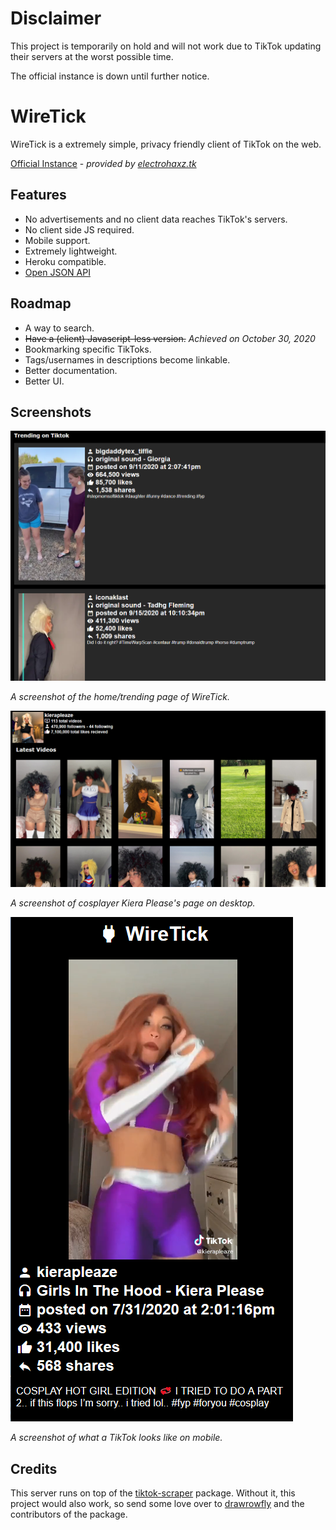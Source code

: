 # Disclaimer
This project is temporarily on hold and will not work due to TikTok updating their servers at the worst possible time. 

The official instance is down until further notice.

# WireTick
WireTick is a extremely simple, privacy friendly client of TikTok on the web.

[Official Instance](https://wiretick.me) - *provided by [electrohaxz.tk](https://host.electrohaxz.tk)*
## Features 
- No advertisements and no client data reaches TikTok's servers.
- No client side JS required.
- Mobile support.
- Extremely lightweight.
- Heroku compatible.
- [Open JSON API](/docs/api/README.md)

## Roadmap
- A way to search.
- ~~Have a (client) Javascript-less version.~~ *Achieved on October 30, 2020*
- Bookmarking specific TikToks.
- Tags/usernames in descriptions become linkable.
- Better documentation.
- Better UI.

## Screenshots
![Trending page](/screenshots/trending.png)

*A screenshot of the home/trending page of WireTick.*

![Kiera Please's page](/screenshots/creator.png)

*A screenshot of cosplayer Kiera Please's page on desktop.*

![Mobile page](/screenshots/mobile.png)

*A screenshot of what a TikTok looks like on mobile.*

## Credits
This server runs on top of the [tiktok-scraper](https://github.com/drawrowfly/tiktok-scraper) package. Without it, this 
project would also work, so send some love over to [drawrowfly](https://github.com/drawrowfly) and the contributors of the package.